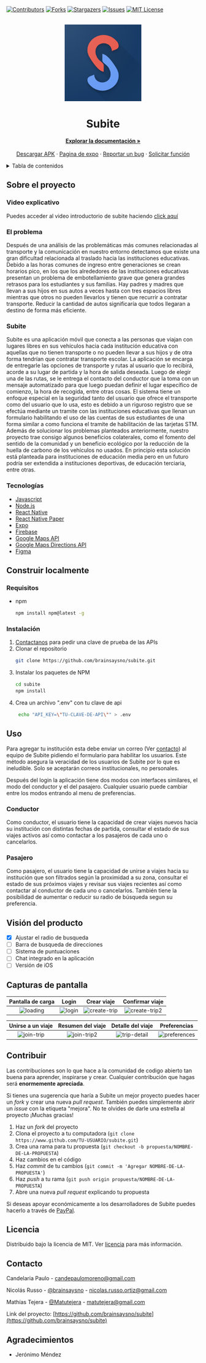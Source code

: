 <div id="top"></div>

[![Contributors][contributors-shield]][contributors-url]
[![Forks][forks-shield]][forks-url]
[![Stargazers][stars-shield]][stars-url]
[![Issues][issues-shield]][issues-url]
[![MIT License][license-shield]][license-url]

<br />
<div align="center">
  <a href="https://github.com/brainsaysno/subite">
    <img src="assets/icon.png" alt="Logo" width="200" height="200">
  </a>

<h1 align="center">Subite</h1>

  <p align="center">
    <a href="https://github.com/brainsaysno/subite"><strong>Explorar la documentación »</strong></a>
    <br />
    <br />
    <a href="https://expo.dev/artifacts/97a5021c-ddc7-44cb-89da-c4aebb350705">Descargar APK</a>
    ·
    <a href="https://expo.dev/@vendedordewards/subite">Pagina de expo</a>
    ·
    <a href="https://github.com/brainsaysno/subite/issues">Reportar un bug</a>
    ·
    <a href="https://github.com/brainsaysno/subite/issues">Solicitar función</a>
    
  </p>
</div>

<details>
  <summary>Tabla de contenidos</summary>
  <ol>
    <li>
      <a href="#sobre-el-proyecto">Sobre el proyecto</a>
      <ul>
        <li><a href="#video-explicativo">Video explicativo</a></li>
        <li><a href="#el-problema">El problema</a></li>
        <li><a href="#subite">Subite</a></li>
        <li><a href="#tecnologías">Tecnologías</a></li>
      </ul>
    </li>
    <li>
      <a href="#construir-localmente">Construir localmente</a>
      <ul>
        <li><a href="#requisitos">Requisitos</a></li>
        <li><a href="#instalación">Instalación</a></li>
      </ul>
    </li>
    <li><a href="#uso">Uso</a>
      <ul>
      <li><a href="#conductor">Conductor</a></li>
      <li><a href="#pasajero">Pasajero</a></li>
      </ul>
    </li>
    <li><a href="#vision-del-producto">Visión del producto</a></li>
    <li><a href="#contribuir">Contribuir</a></li>
    <li><a href="#licencia">Licencia</a></li>
    <li><a href="#contacto">Contacto</a></li>
    <li><a href="#agradecimientos">Agradecimientos</a></li>
  </ol>
</details>

## Sobre el proyecto

### Video explicativo

Puedes acceder al video introductorio de subite haciendo [click aquí](https://youtu.be/C1Ov9Djh6Bw)

### El problema

Después de una análisis de las problemáticas más comunes relacionadas al transporte y la comunicación en nuestro entorno detectamos que existe una gran dificultad relacionada al traslado hacia las instituciones educativas. Debido a las horas comunes de ingreso entre generaciones se crean horarios pico, en los que los alrededores de las instituciones educativas presentan un problema de embotellamiento grave que genera grandes retrasos para los estudiantes y sus familias. Hay padres y madres que llevan a sus hijos en sus autos a veces hasta con tres espacios libres mientras que otros no pueden llevarlos y tienen que recurrir a contratar transporte. Reducir la cantidad de autos significaría que todos llegaran a destino de forma más eficiente.

### Subite

Subite es una aplicación móvil que conecta a las personas que viajan con lugares libres en sus vehículos hacia cada institución educativa con aquellas que no tienen transporte o no pueden llevar a sus hijos y de otra forma tendrían que contratar transporte escolar. La aplicación se encarga de entregarle las opciones de transporte y rutas al usuario que lo recibirá, acorde a su lugar de partida y la hora de salida deseada. Luego de elegir una de las rutas, se le entrega el contacto del conductor que la toma con un mensaje automatizado para que luego puedan definir el lugar específico de comienzo, la hora de recogida, entre otras cosas.
El sistema tiene un enfoque especial en la seguridad tanto del usuario que ofrece el transporte como del usuario que lo usa, esto es debido a un riguroso registro que se efectúa mediante un tramite con las instituciones educativas que llenan un formulario habilitando el uso de las cuentas de sus estudiantes de una forma similar a como funciona el tramite de habilitación de las tarjetas STM.
Además de solucionar los problemas planteados anteriormente, nuestro proyecto trae consigo algunos beneficios colaterales, como el fomento del sentido de la comunidad y un beneficio ecológico por la reducción de la huella de carbono de los vehículos no usados. En principio esta solución está planteada para instituciones de educación media pero en un futuro podría ser extendida a instituciones deportivas, de educación terciaria, entre otras.

### Tecnologías

- [Javascript](https://reactnative.dev)
- [Node.js](https://nodejs.org/)
- [React Native](https://reactjs.org/)
- [React Native Paper](https://callstack.github.io/react-native-paper/)
- [Expo](https://expo.dev)
- [Firebase](https://firebase.google.com)
- [Google Maps API](https://developers.google.com/maps/documentation/javascript/overview?_gl=1*9dtta9*_ga*MTAyNDM4NzMyNS4xNjM1NTI3Nzg1*_ga_NRWSTWS78N*MTYzNTUyNzc4NC4xLjAuMTYzNTUyNzc4Ny4w)
- [Google Maps Directions API](https://developers.google.com/maps/documentation/javascript/directions?_gl=1*18fw8eu*_ga*MTAyNDM4NzMyNS4xNjM1NTI3Nzg1*_ga_NRWSTWS78N*MTYzNTUyNzc4NC4xLjEuMTYzNTUyNzgwMi4w)
- [Figma](https://www.figma.com)

## Construir localmente

### Requisitos

- npm
  ```sh
  npm install npm@latest -g
  ```

### Instalación

1. [Contactanos](#contacto) para pedir una clave de prueba de las APIs
2. Clonar el repositorio
   ```sh
   git clone https://github.com/brainsaysno/subite.git
   ```
3. Instalar los paquetes de NPM
   ```sh
   cd subite
   npm install
   ```
4. Crea un archivo ".env" con tu clave de api
   ```sh
    echo "API_KEY=\"TU-CLAVE-DE-API\"" > .env
   ```

## Uso

Para agregar tu institución esta debe enviar un correo (Ver [contacto](#contacto)) al equipo de Subite pidiendo el formulario para habilitar los usuarios. Este método asegura la veracidad de los usuarios de Subite por lo que es ineludible. Solo se aceptarán correos institucionales, no personales.

Después del login la aplicación tiene dos modos con interfaces similares, el modo del conductor y el del pasajero. Cualquier usuario puede cambiar entre los modos entrando al menu de preferencias.

### Conductor

Como conductor, el usuario tiene la capacidad de crear viajes nuevos hacia su institución con distintas fechas de partida, consultar el estado de sus viajes activos así como contactar a los pasajeros de cada uno o cancelarlos.

### Pasajero

Como pasajero, el usuario tiene la capacidad de unirse a viajes hacia su institución que son filtrados según la proximidad a su zona, consultar el estado de sus próximos viajes y revisar sus viajes recientes así como contactar al conductor de cada uno o cancelarlos. También tiene la posibilidad de aumentar o reducir su radio de búsqueda segun su preferencia.

## Visión del producto

- [x] Ajustar el radio de busqueda
- [ ] Barra de busqueda de direcciones
- [ ] Sistema de puntuaciones
- [ ] Chat integrado en la aplicación
- [ ] Versión de iOS

## Capturas de pantalla

|                                                 Pantalla de carga                                                 |                                                      Login                                                      |                                                      Crear viaje                                                      |                                                    Confirmar viaje                                                     |
| :---------------------------------------------------------------------------------------------------------------: | :-------------------------------------------------------------------------------------------------------------: | :-------------------------------------------------------------------------------------------------------------------: | :--------------------------------------------------------------------------------------------------------------------: |
| ![loading](https://user-images.githubusercontent.com/48187554/139491370-12c74974-6564-4608-9ea4-681095bf81e6.png) | ![login](https://user-images.githubusercontent.com/48187554/139482639-8937cb67-19e7-4679-b6c4-4bee40eb9d5a.png) | ![create-trip](https://user-images.githubusercontent.com/48187554/139491735-9ff72cc5-e573-435b-828b-ac7c339d58c8.png) | ![create-trip2](https://user-images.githubusercontent.com/48187554/139482624-2af0f261-1f42-49b0-b253-325eb8d621f6.png) |

|                                                  Unirse a un viaje                                                  |                                                  Resumen del viaje                                                   |                                                   Detalle del viaje                                                   |                                                     Preferencias                                                      |
| :-----------------------------------------------------------------------------------------------------------------: | :------------------------------------------------------------------------------------------------------------------: | :-------------------------------------------------------------------------------------------------------------------: | :-------------------------------------------------------------------------------------------------------------------: |
| ![join-trip](https://user-images.githubusercontent.com/48187554/139482627-aef795c9-d746-4cd6-b74d-6b638ec20b27.png) | ![join-trip2](https://user-images.githubusercontent.com/48187554/139491984-879ac927-72e8-4471-9861-b8b9e4acf28f.png) | ![trip-detail](https://user-images.githubusercontent.com/48187554/139482644-20715e65-7cdb-4c13-9c32-c2c608375c7f.png) | ![preferences](https://user-images.githubusercontent.com/48187554/139482641-a4254d47-f468-46c4-80e0-d52c830304ba.png) |

## Contribuir

Las contribuciones son lo que hace a la comunidad de codigo abierto tan buena para aprender, inspirarse y crear. Cualquier contribución que hagas será **enormemente apreciada**.

Si tienes una sugerencia que haría a Subite un mejor proyecto puedes hacer un _fork_ y crear una nueva _pull request_. También puedes simplemente abrir un _issue_ con la etiqueta "mejora". No te olvides de darle una estrella al proyecto ¡Muchas gracias!

1. Haz un _fork_ del proyecto
2. Clona el proyecto a tu computadora (`git clone https://www.github.com/TU-USUARIO/subite.git`)
3. Crea una rama para tu propuesta (`git checkout -b propuesta/NOMBRE-DE-LA-PROPUESTA`)
4. Haz cambios en el código
5. Haz _commit_ de tu cambios (`git commit -m 'Agregar NOMBRE-DE-LA-PROPUESTA'`)
6. Haz _push_ a tu rama (`git push origin propuesta/NOMBRE-DE-LA-PROPUESTA`)
7. Abre una nueva _pull request_ explicando tu propuesta

Si deseas apoyar económicamente a los desarrolladores de Subite puedes hacerlo a través de [PayPal](https://paypal.me/brainsaysno).

## Licencia

Distribuido bajo la licencia de MIT. Ver [licencia](LICENSE) para más información.

## Contacto

Candelaria Paulo - candepaulomoreno@gmail.com

Nicolás Russo - [@brainsaysno](https://twitter.com/brainsaysno) - nicolas.russo.ortiz@gmail.com

Mathías Tejera - [@Matutejera](https://twitter.com/Matutejera) - matutejera@gmail.com

Link del proyecto: [https://github.com/brainsaysno/subite](https://github.com/brainsaysno/subite)

## Agradecimientos

- Jerónimo Méndez

[contributors-shield]: https://img.shields.io/github/contributors/brainsaysno/subite.svg?style=for-the-badge
[contributors-url]: https://github.com/brainsaysno/subite/graphs/contributors
[forks-shield]: https://img.shields.io/github/forks/brainsaysno/subite.svg?style=for-the-badge
[forks-url]: https://github.com/brainsaysno/subite/network/members
[stars-shield]: https://img.shields.io/github/stars/brainsaysno/subite.svg?style=for-the-badge
[stars-url]: https://github.com/brainsaysno/subite/stargazers
[issues-shield]: https://img.shields.io/github/issues/brainsaysno/subite.svg?style=for-the-badge
[issues-url]: https://github.com/brainsaysno/subite/issues
[license-shield]: https://img.shields.io/github/license/brainsaysno/subite.svg?style=for-the-badge
[license-url]: https://github.com/brainsaysno/subite/blob/main/LICENSE
